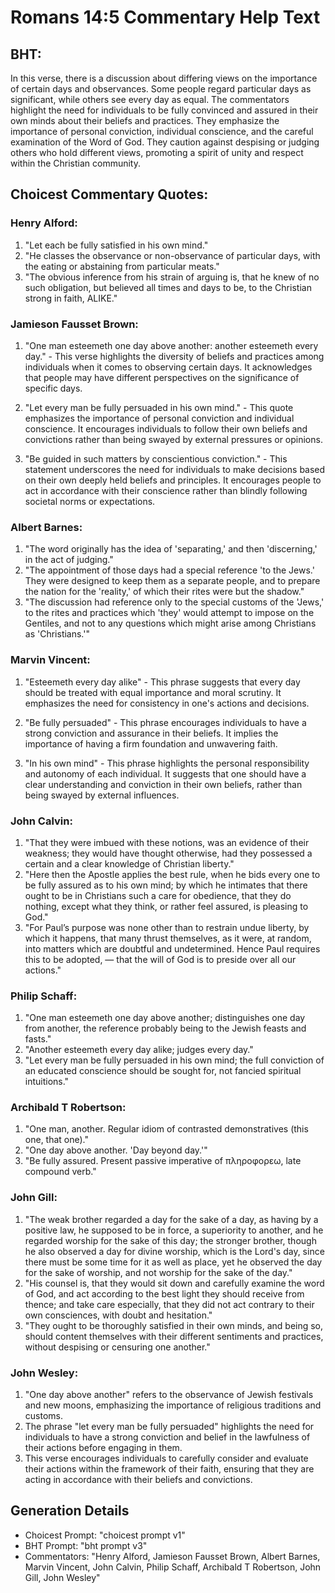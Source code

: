 # Romans 14:5 Commentary Help Text

## BHT:
In this verse, there is a discussion about differing views on the importance of certain days and observances. Some people regard particular days as significant, while others see every day as equal. The commentators highlight the need for individuals to be fully convinced and assured in their own minds about their beliefs and practices. They emphasize the importance of personal conviction, individual conscience, and the careful examination of the Word of God. They caution against despising or judging others who hold different views, promoting a spirit of unity and respect within the Christian community.

## Choicest Commentary Quotes:
### Henry Alford:
1. "Let each be fully satisfied in his own mind." 
2. "He classes the observance or non-observance of particular days, with the eating or abstaining from particular meats." 
3. "The obvious inference from his strain of arguing is, that he knew of no such obligation, but believed all times and days to be, to the Christian strong in faith, ALIKE."

### Jamieson Fausset Brown:
1. "One man esteemeth one day above another: another esteemeth every day." - This verse highlights the diversity of beliefs and practices among individuals when it comes to observing certain days. It acknowledges that people may have different perspectives on the significance of specific days.

2. "Let every man be fully persuaded in his own mind." - This quote emphasizes the importance of personal conviction and individual conscience. It encourages individuals to follow their own beliefs and convictions rather than being swayed by external pressures or opinions.

3. "Be guided in such matters by conscientious conviction." - This statement underscores the need for individuals to make decisions based on their own deeply held beliefs and principles. It encourages people to act in accordance with their conscience rather than blindly following societal norms or expectations.

### Albert Barnes:
1. "The word originally has the idea of 'separating,' and then 'discerning,' in the act of judging."
2. "The appointment of those days had a special reference 'to the Jews.' They were designed to keep them as a separate people, and to prepare the nation for the 'reality,' of which their rites were but the shadow."
3. "The discussion had reference only to the special customs of the 'Jews,' to the rites and practices which 'they' would attempt to impose on the Gentiles, and not to any questions which might arise among Christians as 'Christians.'"

### Marvin Vincent:
1. "Esteemeth every day alike" - This phrase suggests that every day should be treated with equal importance and moral scrutiny. It emphasizes the need for consistency in one's actions and decisions.

2. "Be fully persuaded" - This phrase encourages individuals to have a strong conviction and assurance in their beliefs. It implies the importance of having a firm foundation and unwavering faith.

3. "In his own mind" - This phrase highlights the personal responsibility and autonomy of each individual. It suggests that one should have a clear understanding and conviction in their own beliefs, rather than being swayed by external influences.

### John Calvin:
1. "That they were imbued with these notions, was an evidence of their weakness; they would have thought otherwise, had they possessed a certain and a clear knowledge of Christian liberty."
2. "Here then the Apostle applies the best rule, when he bids every one to be fully assured as to his own mind; by which he intimates that there ought to be in Christians such a care for obedience, that they do nothing, except what they think, or rather feel assured, is pleasing to God."
3. "For Paul’s purpose was none other than to restrain undue liberty, by which it happens, that many thrust themselves, as it were, at random, into matters which are doubtful and undetermined. Hence Paul requires this to be adopted, — that the will of God is to preside over all our actions."

### Philip Schaff:
1. "One man esteemeth one day above another; distinguishes one day from another, the reference probably being to the Jewish feasts and fasts."
2. "Another esteemeth every day alike; judges every day."
3. "Let every man be fully persuaded in his own mind; the full conviction of an educated conscience should be sought for, not fancied spiritual intuitions."

### Archibald T Robertson:
1. "One man, another. Regular idiom of contrasted demonstratives (this one, that one)."
2. "One day above another. 'Day beyond day.'"
3. "Be fully assured. Present passive imperative of πληροφορεω, late compound verb."

### John Gill:
1. "The weak brother regarded a day for the sake of a day, as having by a positive law, he supposed to be in force, a superiority to another, and he regarded worship for the sake of this day; the stronger brother, though he also observed a day for divine worship, which is the Lord's day, since there must be some time for it as well as place, yet he observed the day for the sake of worship, and not worship for the sake of the day."
2. "His counsel is, that they would sit down and carefully examine the word of God, and act according to the best light they should receive from thence; and take care especially, that they did not act contrary to their own consciences, with doubt and hesitation."
3. "They ought to be thoroughly satisfied in their own minds, and being so, should content themselves with their different sentiments and practices, without despising or censuring one another."

### John Wesley:
1. "One day above another" refers to the observance of Jewish festivals and new moons, emphasizing the importance of religious traditions and customs.
2. The phrase "let every man be fully persuaded" highlights the need for individuals to have a strong conviction and belief in the lawfulness of their actions before engaging in them.
3. This verse encourages individuals to carefully consider and evaluate their actions within the framework of their faith, ensuring that they are acting in accordance with their beliefs and convictions.


## Generation Details
- Choicest Prompt: "choicest prompt v1"
- BHT Prompt: "bht prompt v3"
- Commentators: "Henry Alford, Jamieson Fausset Brown, Albert Barnes, Marvin Vincent, John Calvin, Philip Schaff, Archibald T Robertson, John Gill, John Wesley"
